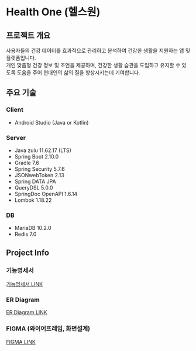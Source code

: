 # Health One (헬스원)

## 프로젝트 개요

사용자들의 건강 데이터를 효과적으로 관리하고 분석하여 건강한 생활을 지원하는 앱 및 플랫폼입니다. <br>
개인 맞춤형 건강 정보 및 조언을 제공하며, 건강한 생활 습관을 도입하고 유지할 수 있도록 도움을 주어 현대인의 삶의 질을 향상시키는데 기여합니다.

## 주요 기술

### Client

- Android Studio (Java or Kotlin)

### Server
- Java zulu 11.62.17 (LTS)
- Spring Boot 2.10.0
- Gradle 7.6
- Spring Security 5.7.6
- JSONwebToken 2.13
- Spring DATA JPA
- QueryDSL 5.0.0
- SpringDoc OpenAPI 1.6.14
- Lombok 1.18.22

### DB
- MariaDB 10.2.0
- Redis 7.0

## Project Info

### 기능명세서

[기능명세서 LINK](https://docs.google.com/spreadsheets/d/1r_Q3wj2S8LpA_8p1xgQYoIveTYeNxu2gi-hhOvXI3gA/edit?usp=sharing)

### ER Diagram

[ER Diagram LINK](https://drive.google.com/file/d/1QtB_VyqoCMl_VtulgX_leoaHo8y3aFVc/view?usp=sharing)

### FIGMA (와이어프레임, 화면설계)

[FIGMA LINK](https://www.figma.com/file/aqot569RRke0gEZADuEkC5/Untitled?node-id=0%3A1&t=ghFZbFBEacOgT8pO-1)
